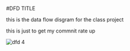 #DFD TITLE

this is the data flow disgram for the class project


this is just to get my commnit rate up 

![dfd 4](https://cloud.githubusercontent.com/assets/21317692/19061199/76eb308a-89a3-11e6-8eae-b8996eac4d35.jpg)
